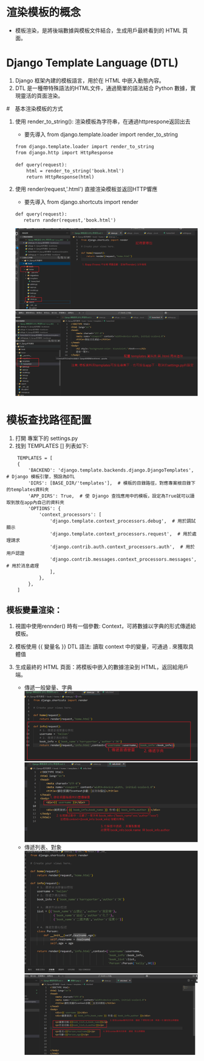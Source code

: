 #  渲染模板的概念
- 模板渲染，是將後端數據與模板文件結合，生成用戶最終看到的 HTML 頁面。

# Django Template Language (DTL)
1. Django 框架內建的模板語言，用於在 HTML 中嵌入動態內容。
2. DTL 是一種帶特殊語法的HTML文件，通過簡單的語法結合 Python 數據，實現靈活的頁面渲染。


#　基本渲染模板的方式
1. 使用 render_to_string(): 渲染模板為字符串，在通過httprespone返回出去
    - 要先導入 from django.template.loader import render_to_string

    ``` 
    from django.template.loader import render_to_string
    from django.http import HttpResponse

    def query(request):
        html = render_to_string('book.html')
        return HttpResponse(html)
     ``` 

2. 使用 render(request,'.html') 直接渲染模板並返回HTTP響應
    - 要先導入 from django.shortcuts import render

     ``` 
    def query(request):
        return rander(request,'book.html')
     ``` 
    ![render](筆記圖/rende01.png)
    ![dir](筆記圖/渲染資料夾.png)


# 模板查找路徑配置
1. 打開 專案下的 settings.py
2. 找到 TEMPLATES [] 列表如下:

```
    TEMPLATES = [
    {
        'BACKEND': 'django.template.backends.django.DjangoTemplates',  # Django 模板引擎，預設為DTL
        'DIRS': [BASE_DIR/'templates'],  # 模板的目錄路徑，對應專案根目錄下的templates資料夾
        'APP_DIRS': True,  # 使 Django 查找應用中的模板，設定為True就可以讀取到放在app內自己的資料夾
        'OPTIONS': {
            'context_processors': [
                'django.template.context_processors.debug',  # 用於調試顯示
                'django.template.context_processors.request',  # 用於處理請求
                'django.contrib.auth.context_processors.auth',  # 用於用戶認證
                'django.contrib.messages.context_processors.messages',  # 用於消息處理
                ],
            },
        },
    ]
```
    
## 模板變量渲染：
1. 視圖中使用rennder() 時有一個參數: Context，可將數據以字典的形式傳遞給模板。
2. 模板使用 {{ 變量名 }} DTL 語法: 讀取 context 中的變量，可通過 . 來獲取具體值
3. 生成最終的 HTML 頁面：將模板中嵌入的數據渲染到 HTML，返回給用戶端。

    - 傳遞一般變量、字典
    ![變量+字典](筆記圖/模板01.png)
    ![模板01.html](筆記圖/context.png)
    - 傳遞列表、對象
    ![渲染各種變量](筆記圖/渲染變量.png)
    ![模板02.html](筆記圖/列表、對象.png)